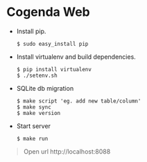 Cogenda Web
===========

- Install pip.

	```
	$ sudo easy_install pip
	```

- Install virtualenv and build dependencies.

	```
	$ pip install virtualenv
	$ ./setenv.sh
	```

- SQLite db migration

    ```
    $ make script 'eg. add new table/column'
    $ make sync
    $ make version
    ```

- Start server

	```
	$ make run
	```
> Open url http://localhost:8088
